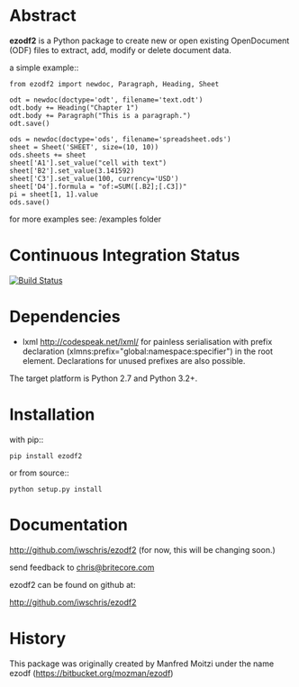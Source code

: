 Abstract
========

**ezodf2** is a Python package to create new or open existing OpenDocument
(ODF) files to extract, add, modify or delete document data.

a simple example::

    from ezodf2 import newdoc, Paragraph, Heading, Sheet

    odt = newdoc(doctype='odt', filename='text.odt')
    odt.body += Heading("Chapter 1")
    odt.body += Paragraph("This is a paragraph.")
    odt.save()

    ods = newdoc(doctype='ods', filename='spreadsheet.ods')
    sheet = Sheet('SHEET', size=(10, 10))
    ods.sheets += sheet
    sheet['A1'].set_value("cell with text")
    sheet['B2'].set_value(3.141592)
    sheet['C3'].set_value(100, currency='USD')
    sheet['D4'].formula = "of:=SUM([.B2];[.C3])"
    pi = sheet[1, 1].value
    ods.save()

for more examples see: /examples folder

Continuous Integration Status
=============================

[![Build Status](https://travis-ci.org/iwschris/ezodf2.png)](https://travis-ci.org/iwschris/ezodf2.png)


Dependencies
============

* lxml <http://codespeak.net/lxml/> for painless serialisation with prefix
  declaration (xlmns:prefix="global:namespace:specifier") in the root element.
  Declarations for unused prefixes are also possible.

The target platform is Python 2.7 and Python 3.2+.

Installation
============

with pip::

    pip install ezodf2

or from source::

    python setup.py install

Documentation
=============

http://github.com/iwschris/ezodf2 (for now, this will be changing soon.)

send feedback to chris@britecore.com

ezodf2 can be found on github at:

http://github.com/iwschris/ezodf2

History
=======
This package was originally created by Manfred Moitzi under the name ezodf (https://bitbucket.org/mozman/ezodf)
